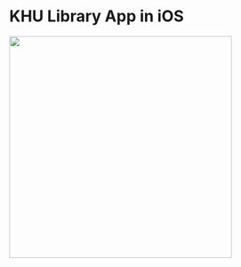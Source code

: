 # KHU Library App in iOS
<img src="https://github.com/SohyeonKim-dev/KHULibrary/assets/82718756/ff84f2b9-3a71-4472-a37e-a928027c31ad.png" height="400"/>
